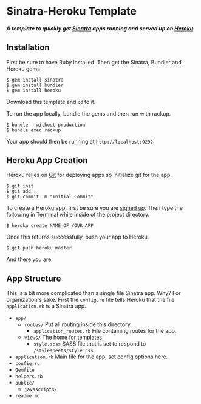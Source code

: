 # Sinatra-Heroku Template

#### _A template to quickly get [Sinatra](http://sinatrarb.com) apps running and served up on [Heroku](http://heroku.com)._

## Installation

First be sure to have Ruby installed. Then get the Sinatra, Bundler and Heroku gems

    $ gem install sinatra
    $ gem install bundler
    $ gem install heroku

Download this template and `cd` to it.

To run the app locally, bundle the gems and then run with rackup.

    $ bundle --without production
    $ bundle exec rackup

Your app should then be running at `http://localhost:9292`.

## Heroku App Creation

Heroku relies on [Git](http://devcenter.heroku.com/articles/git) for deploying apps so initialize git for the app.

    $ git init
    $ git add .
    $ git commit -m "Initial Commit"

To create a Heroku app, first be sure you are [signed up](https://api.heroku.com/signup). Then type the following in Terminal while inside of the project directory.

    $ heroku create NAME_OF_YOUR_APP

Once this returns successfully, push your app to Heroku.

    $ git push heroku master

And there you are.

## App Structure

This is a bit more complicated than a single file Sinatra app. Why? For organization's sake. First the `config.ru` file tells Heroku that the file `application.rb` is a Sinatra app.

- `app/`
    - `routes/` Put all routing inside this directory
        - `application_routes.rb` File containing routes for the app.
    - `views/` The home for templates.
        - `style.scss` SASS file that is set to respond to `/stylesheets/style.css`
- `application.rb` Main file for the app, set config options here.
- `config.ru`
- `Gemfile`
- `helpers.rb`
- `public/`
    - `javascripts/`
- `readme.md`